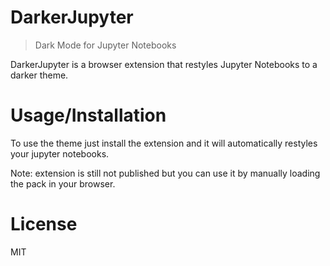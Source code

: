 # DarkerJupyter
> Dark Mode for Jupyter Notebooks

DarkerJupyter is a browser extension that restyles Jupyter Notebooks to a darker theme.

# Usage/Installation
To use the theme just install the extension and it will automatically restyles your jupyter notebooks.

Note: extension is still not published but you can use it by manually loading the pack in your browser.

# License
MIT
